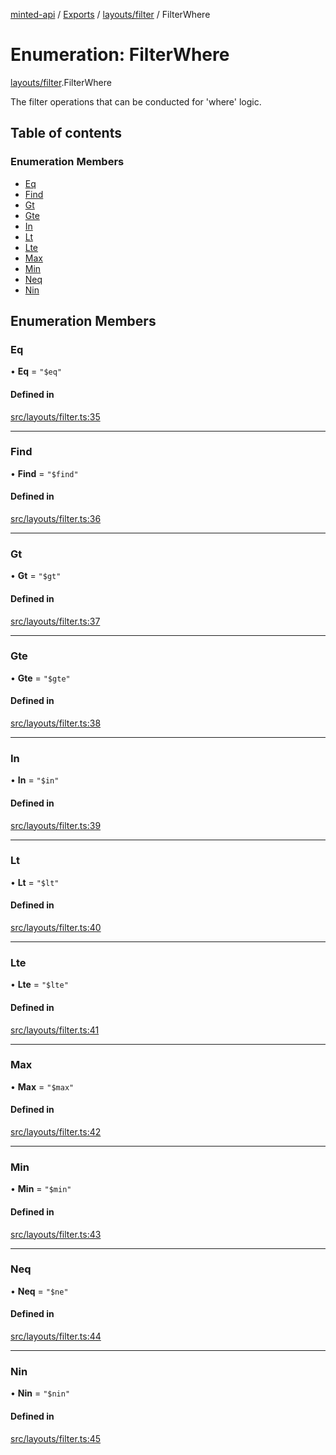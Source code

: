 [minted-api](../README.md) / [Exports](../modules.md) / [layouts/filter](../modules/layouts_filter.md) / FilterWhere

# Enumeration: FilterWhere

[layouts/filter](../modules/layouts_filter.md).FilterWhere

The filter operations that can be conducted for 'where' logic.

## Table of contents

### Enumeration Members

- [Eq](layouts_filter.FilterWhere.md#eq)
- [Find](layouts_filter.FilterWhere.md#find)
- [Gt](layouts_filter.FilterWhere.md#gt)
- [Gte](layouts_filter.FilterWhere.md#gte)
- [In](layouts_filter.FilterWhere.md#in)
- [Lt](layouts_filter.FilterWhere.md#lt)
- [Lte](layouts_filter.FilterWhere.md#lte)
- [Max](layouts_filter.FilterWhere.md#max)
- [Min](layouts_filter.FilterWhere.md#min)
- [Neq](layouts_filter.FilterWhere.md#neq)
- [Nin](layouts_filter.FilterWhere.md#nin)

## Enumeration Members

### Eq

• **Eq** = ``"$eq"``

#### Defined in

[src/layouts/filter.ts:35](https://github.com/ianzepp/minted-api-ts/blob/05123f2/src/layouts/filter.ts#L35)

___

### Find

• **Find** = ``"$find"``

#### Defined in

[src/layouts/filter.ts:36](https://github.com/ianzepp/minted-api-ts/blob/05123f2/src/layouts/filter.ts#L36)

___

### Gt

• **Gt** = ``"$gt"``

#### Defined in

[src/layouts/filter.ts:37](https://github.com/ianzepp/minted-api-ts/blob/05123f2/src/layouts/filter.ts#L37)

___

### Gte

• **Gte** = ``"$gte"``

#### Defined in

[src/layouts/filter.ts:38](https://github.com/ianzepp/minted-api-ts/blob/05123f2/src/layouts/filter.ts#L38)

___

### In

• **In** = ``"$in"``

#### Defined in

[src/layouts/filter.ts:39](https://github.com/ianzepp/minted-api-ts/blob/05123f2/src/layouts/filter.ts#L39)

___

### Lt

• **Lt** = ``"$lt"``

#### Defined in

[src/layouts/filter.ts:40](https://github.com/ianzepp/minted-api-ts/blob/05123f2/src/layouts/filter.ts#L40)

___

### Lte

• **Lte** = ``"$lte"``

#### Defined in

[src/layouts/filter.ts:41](https://github.com/ianzepp/minted-api-ts/blob/05123f2/src/layouts/filter.ts#L41)

___

### Max

• **Max** = ``"$max"``

#### Defined in

[src/layouts/filter.ts:42](https://github.com/ianzepp/minted-api-ts/blob/05123f2/src/layouts/filter.ts#L42)

___

### Min

• **Min** = ``"$min"``

#### Defined in

[src/layouts/filter.ts:43](https://github.com/ianzepp/minted-api-ts/blob/05123f2/src/layouts/filter.ts#L43)

___

### Neq

• **Neq** = ``"$ne"``

#### Defined in

[src/layouts/filter.ts:44](https://github.com/ianzepp/minted-api-ts/blob/05123f2/src/layouts/filter.ts#L44)

___

### Nin

• **Nin** = ``"$nin"``

#### Defined in

[src/layouts/filter.ts:45](https://github.com/ianzepp/minted-api-ts/blob/05123f2/src/layouts/filter.ts#L45)
